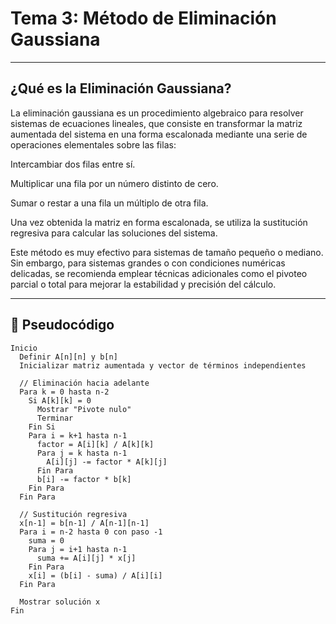 #  Tema 3: Método de Eliminación Gaussiana


---

##  ¿Qué es la Eliminación Gaussiana?

La eliminación gaussiana es un procedimiento algebraico para resolver sistemas de ecuaciones lineales, que consiste en transformar la matriz aumentada del sistema en una forma escalonada mediante una serie de operaciones elementales sobre las filas:

Intercambiar dos filas entre sí.

Multiplicar una fila por un número distinto de cero.

Sumar o restar a una fila un múltiplo de otra fila.

Una vez obtenida la matriz en forma escalonada, se utiliza la sustitución regresiva para calcular las soluciones del sistema.

 Este método es muy efectivo para sistemas de tamaño pequeño o mediano. Sin embargo, para sistemas grandes o con condiciones numéricas delicadas, se recomienda emplear técnicas adicionales como el pivoteo parcial o total para mejorar la estabilidad y precisión del cálculo.



---


## 🧾 Pseudocódigo

```text
Inicio
  Definir A[n][n] y b[n]
  Inicializar matriz aumentada y vector de términos independientes

  // Eliminación hacia adelante
  Para k = 0 hasta n-2
    Si A[k][k] = 0
      Mostrar "Pivote nulo"
      Terminar
    Fin Si
    Para i = k+1 hasta n-1
      factor = A[i][k] / A[k][k]
      Para j = k hasta n-1
        A[i][j] -= factor * A[k][j]
      Fin Para
      b[i] -= factor * b[k]
    Fin Para
  Fin Para

  // Sustitución regresiva
  x[n-1] = b[n-1] / A[n-1][n-1]
  Para i = n-2 hasta 0 con paso -1
    suma = 0
    Para j = i+1 hasta n-1
      suma += A[i][j] * x[j]
    Fin Para
    x[i] = (b[i] - suma) / A[i][i]
  Fin Para

  Mostrar solución x
Fin
````

